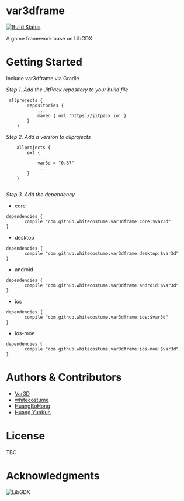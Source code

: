 # var3dframe
[![Build Status](https://travis-ci.org/whitecostume/var3dframe.svg?branch=master)](https://travis-ci.org/whitecostume/var3dframe)

A game framework base on LibGDX

# Getting Started
Include var3dframe via Gradle

*Step 1. Add the JitPack repository to your build file*
```
 allprojects {
        repositories {
            ...
            maven { url 'https://jitpack.io' }
        }
    }
```
*Step 2. Add a version to allprojects*
```
    allprojects {
        ext {
            ...
            var3d = "0.87"
            ...
        }
    }
    
```
*Step 3. Add the dependency*
+ core
```
dependencies {
	   compile "com.github.whitecostume.var3dframe:core:$var3d"
}
```
+ desktop
```
dependencies {
	   compile "com.github.whitecostume.var3dframe:desktop:$var3d"
}
```
+ android
```
dependencies {
	   compile "com.github.whitecostume.var3dframe:android:$var3d"
}
```
+ ios
```
dependencies {
	   compile "com.github.whitecostume.var3dframe:ios:$var3d"
}
```
+ ios-moe
```
dependencies {
	   compile "com.github.whitecostume.var3dframe:ios-moe:$var3d"
}
```

# Authors & Contributors
+ [Var3D](https://github.com/Var3D)
+ [whitecostume](https://github.com/whitecostume)
+ [HuangBoHong](https://github.com/HuangBoHong)
+ [Huang YunKun](https://github.com/htynkn)

# License
TBC

# Acknowledgments
![LibGDX](http://libgdx.badlogicgames.com/img/logo.png)